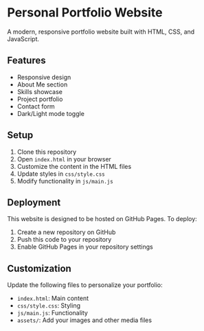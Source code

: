 # Personal Portfolio Website

A modern, responsive portfolio website built with HTML, CSS, and JavaScript.

## Features
- Responsive design
- About Me section
- Skills showcase
- Project portfolio
- Contact form
- Dark/Light mode toggle

## Setup
1. Clone this repository
2. Open `index.html` in your browser
3. Customize the content in the HTML files
4. Update styles in `css/style.css`
5. Modify functionality in `js/main.js`

## Deployment
This website is designed to be hosted on GitHub Pages. To deploy:
1. Create a new repository on GitHub
2. Push this code to your repository
3. Enable GitHub Pages in your repository settings

## Customization
Update the following files to personalize your portfolio:
- `index.html`: Main content
- `css/style.css`: Styling
- `js/main.js`: Functionality
- `assets/`: Add your images and other media files
